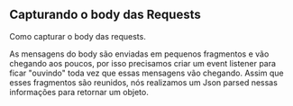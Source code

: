 ## Capturando o body das Requests

Como capturar o body das requests.

As mensagens do body são enviadas em pequenos fragmentos e vão chegando aos poucos, por isso precisamos criar um event listener para ficar "ouvindo" toda vez que essas mensagens vão chegando. Assim que esses fragmentos são reunidos, nós realizamos um Json parsed nessas informações para retornar um objeto. 